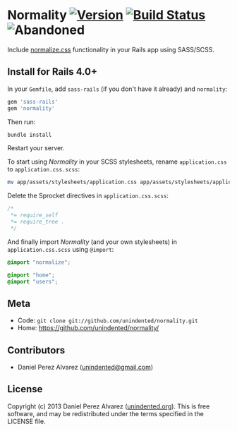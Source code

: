 # Normality [![Version](https://img.shields.io/gem/v/normality.svg)](https://rubygems.org/gems/normality) [![Build Status](https://img.shields.io/travis/unindented/normality.svg)](http://travis-ci.org/unindented/normality) ![Abandoned](https://img.shields.io/badge/status-abandoned-red.svg)

Include [normalize.css](https://necolas.github.io/normalize.css/) functionality in your Rails app using SASS/SCSS.


## Install for Rails 4.0+

In your `Gemfile`, add `sass-rails` (if you don't have it already) and `normality`:

```ruby
gem 'sass-rails'
gem 'normality'
```

Then run:

```sh
bundle install
```

Restart your server.

To start using *Normality* in your SCSS stylesheets, rename `application.css` to `application.css.scss`:

```sh
mv app/assets/stylesheets/application.css app/assets/stylesheets/application.css.scss
```

Delete the Sprocket directives in `application.css.scss`:

```css
/*
 *= require_self
 *= require_tree .
 */
```

And finally import *Normality* (and your own stylesheets) in `application.css.scss` using `@import`:

```scss
@import "normalize";

@import "home";
@import "users";
```


## Meta

* Code: `git clone git://github.com/unindented/normality.git`
* Home: <https://github.com/unindented/normality/>


## Contributors

* Daniel Perez Alvarez ([unindented@gmail.com](mailto:unindented@gmail.com))


## License

Copyright (c) 2013 Daniel Perez Alvarez ([unindented.org](https://unindented.org/)). This is free software, and may be redistributed under the terms specified in the LICENSE file.
